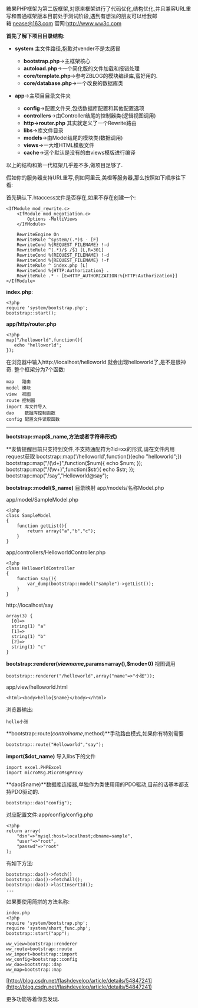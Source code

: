 糖果PHP框架为第二版框架,对原来框架进行了代码优化,结构优化,并且兼容URL重写和普通框架版本目前处于测试阶段,遇到有想法的朋友可以给我邮箱:nease@163.com 官网:http://www.ww3c.com

**首先了解下项目目录结构:**

- **system** 主文件路径,抱歉对vender不是太感冒
	- **bootstrap.php**->主框架核心
	- **autoload.php**->一个简化版的文件加载和报错处理
	- **core/template.php**->参考ZBLOG的模块编译库,蛮好用的.
	- **core/database.php**->一个改良的数据库类

- **app**->主项目目录文件夹
	- **config**->配置文件夹,包括数据库配置和其他配置选项
	- **controllers**->由Controller结尾的控制器类(逻辑视图调用)
	- **http->router.php** 其实就定义了一个Rewrite路由
	- **libs**->库文件目录
	- **models**->由Model结尾的模块类(数据调用)
	- **views**->一大堆HTML模版文件
	- **cache**->这个默认是没有的由views模版进行编译

以上的结构和第一代框架几乎差不多,做项目足够了.

假如你的服务器支持URL重写,例如阿里云,美橙等服务器,那么按照如下顺序往下看:

首先确认下.htaccess文件是否存在,如果不存在创建一个:

	<IfModule mod_rewrite.c>
	    <IfModule mod_negotiation.c>
	        Options -MultiViews
	    </IfModule>
	
	    RewriteEngine On
	    RewriteRule ^system/(.*)$ - [F]
	    RewriteCond %{REQUEST_FILENAME} !-d
	    RewriteRule ^(.*)/$ /$1 [L,R=301]
	    RewriteCond %{REQUEST_FILENAME} !-d
	    RewriteCond %{REQUEST_FILENAME} !-f
	    RewriteRule ^ index.php [L]
	    RewriteCond %{HTTP:Authorization} .
	    RewriteRule .* - [E=HTTP_AUTHORIZATION:%{HTTP:Authorization}]
	</IfModule>

**index.php**:
	
	<?php
    require 'system/bootstrap.php';
    bootstrap::start();

**app/http/router.php**

	<?php
    map("/helloworld",function(){
       echo "helloworld";
    });

在浏览器中输入http://localhost/helloworld 就会出现helloworld了,是不是很神奇.
整个框架分为7个函数:

	map   路由
	model 模块
	view  视图
	route 控制器
	import 库文件导入
	dao	   数据库控制函数
	config 配置文件读取函数


----------
**bootstrap::map($_name,方法或者字符串形式)**

**友情提醒目前只支持到文件,不支持通配符为?id=xx的形式,请在文件内用request获取
	bootstrap::map('/helloworld',function(){echo "helloworld";})
	bootstrap::map("/(\d+)",function($num){
        echo $num;
    });
	bootstrap::map("/(\w+)",function($str){
       echo $str;
    });
	bootstrap::map("/say","Helloworld@say");

**bootstrap::model($_name)** 目录映射 app/models/名称Model.php

app/model/SampleModel.php
	
	<?php
	class SampleModel
	{
	    function getList(){
	        return array("a","b","c");
	    }
	}
app/controllers/HelloworldController.php

	<?php
	class HelloworldController
	{
	    function say(){
	        var_dump(bootstrap::model("sample")->getList());
	    }
	}

http://localhost/say
	
	
	array(3) {
	  [0]=>
	  string(1) "a"
	  [1]=>
	  string(1) "b"
	  [2]=>
	  string(1) "c"
	}

**bootstrap::renderer($viewname,$params=array(),$mode=0)** 视图调用
	
	bootstrap::renderer("/helloworld",array("name"=>"小张"));

app/view/helloworld.html
	
	<html><body>hello{$name}</body></html>
浏览器输出:

	hello小张


**bootstrap::route($controlname,$method)**手动路由模式,如果你有特别需要
	
	bootstrap::route("Helloworld","say");

**import($dot_name)** 导入libs下的文件
	
	import excel.PHPExcel
	import microMsg.MicroMsgProxy


**dao($name)**数据库连接器,单独作为类使用用的PDO驱动,目前的话基本都支持PDO驱动的.
	
	bootstrap::dao("config");
对应配置文件:app/config/config.php
	
	<?php
	return array(
	    "dsn"=>"mysql:host=localhost;dbname=sample",
	    "user"=>"root",
	    "passwd"=>"root"
	);

有如下方法:
	
	bootstrap::dao()->fetch()
	bootstrap::dao()->fetchAll();
	bootstrap::dao()->lastInsertId();
	...

如果要使用简拼的方法名称:
	
	index.php
	<?php
    require 'system/bootstrap.php';
    require 'system/short_func.php';
    bootstrap::start("app");

	ww_view=bootstrap::renderer
	ww_route=bootstrap::route
	ww_import=bootstrap::import
	ww_config=bootstrap::config
	ww_dao=bootstrap::dap
	ww_map=bootstrap::map

[http://blog.csdn.net/flashdevelop/article/details/54847241](http://blog.csdn.net/flashdevelop/article/details/54847241)

更多功能等着你去发现.
